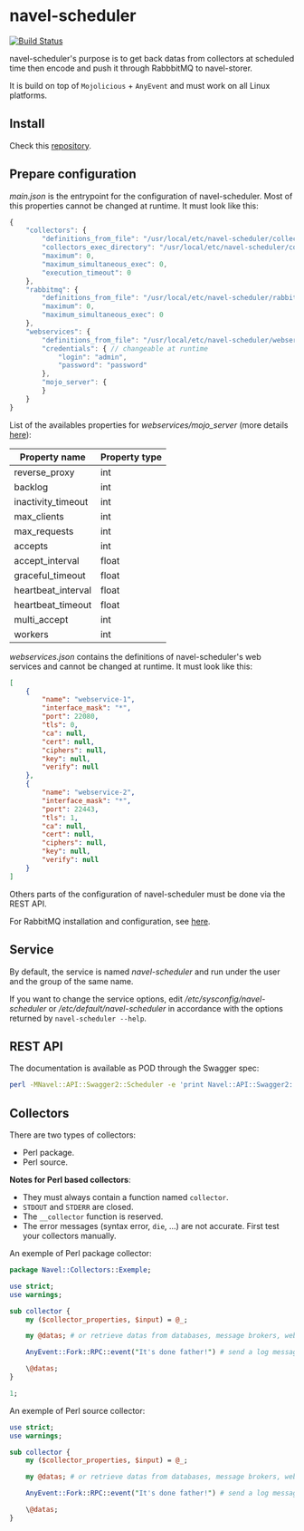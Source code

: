navel-scheduler
===============

[![Build Status](https://travis-ci.org/Navel-IT/navel-scheduler.svg)](https://travis-ci.org/Navel-IT/navel-scheduler)

navel-scheduler's purpose is to get back datas from collectors at scheduled time then encode and push it through RabbbitMQ to navel-storer.

It is build on top of `Mojolicious` + `AnyEvent` and must work on all Linux platforms.

Install
-------

Check this [repository](https://github.com/navel-it/navel-installation-scripts).

Prepare configuration
---------------------

*main.json* is the entrypoint for the configuration of navel-scheduler. Most of this properties cannot be changed at runtime. It must look like this:

```javascript
{
    "collectors": {
        "definitions_from_file": "/usr/local/etc/navel-scheduler/collectors.json",
        "collectors_exec_directory": "/usr/local/etc/navel-scheduler/collectors",
        "maximum": 0,
        "maximum_simultaneous_exec": 0,
        "execution_timeout": 0
    },
    "rabbitmq": {
        "definitions_from_file": "/usr/local/etc/navel-scheduler/rabbitmq.json",
        "maximum": 0,
        "maximum_simultaneous_exec": 0
    },
    "webservices": {
        "definitions_from_file": "/usr/local/etc/navel-scheduler/webservices.json",
        "credentials": { // changeable at runtime
            "login": "admin",
            "password": "password"
        },
        "mojo_server": {
        }
    }
}
```

List of the availables properties for *webservices/mojo_server* (more details [here](http://mojolicio.us/perldoc/Mojo/Server/Prefork#ATTRIBUTES)):

Property name  | Property type
------------- | -------------
reverse_proxy | int
backlog | int
inactivity_timeout | int
max_clients | int
max_requests | int
accepts | int
accept_interval | float
graceful_timeout | float
heartbeat_interval | float
heartbeat_timeout | float
multi_accept | int
workers | int

*webservices.json* contains the definitions of navel-scheduler's web services and cannot be changed at runtime. It must look like this:

```json
[
    {
        "name": "webservice-1",
        "interface_mask": "*",
        "port": 22080,
        "tls": 0,
        "ca": null,
        "cert": null,
        "ciphers": null,
        "key": null,
        "verify": null
    },
    {
        "name": "webservice-2",
        "interface_mask": "*",
        "port": 22443,
        "tls": 1,
        "ca": null,
        "cert": null,
        "ciphers": null,
        "key": null,
        "verify": null
    }
]
```

Others parts of the configuration of navel-scheduler must be done via the REST API.

For RabbitMQ installation and configuration, see [here](http://www.rabbitmq.com/documentation.html).

Service
-------

By default, the service is named *navel-scheduler* and run under the user and the group of the same name.

If you want to change the service options, edit */etc/sysconfig/navel-scheduler* or */etc/default/navel-scheduler* in accordance with the options returned by `navel-scheduler --help`.

REST API
--------

The documentation is available as POD through the Swagger spec:

```bash
perl -MNavel::API::Swagger2::Scheduler -e 'print Navel::API::Swagger2::Scheduler->new()->pod()->to_string();' | pod2man | nroff -man | less
```

Collectors
----------

There are two types of collectors:

- Perl package.
- Perl source.

**Notes for Perl based collectors**:

- They must always contain a function named `collector`.
- `STDOUT` and `STDERR` are closed.
- The `__collector` function is reserved.
- The error messages (syntax error, `die`, ...) are not accurate. First test your collectors manually.

An exemple of Perl package collector:

```perl
package Navel::Collectors::Exemple;

use strict;
use warnings;

sub collector {
    my ($collector_properties, $input) = @_;

    my @datas; # or retrieve datas from databases, message brokers, web services, ....

    AnyEvent::Fork::RPC::event("It's done father!") # send a log message to navel-scheduler

    \@datas;
}

1;
```

An exemple of Perl source collector:

```perl
use strict;
use warnings;

sub collector {
    my ($collector_properties, $input) = @_;

    my @datas; # or retrieve datas from databases, message brokers, web services, ....

    AnyEvent::Fork::RPC::event("It's done father!") # send a log message to navel-scheduler

    \@datas;
}
```
